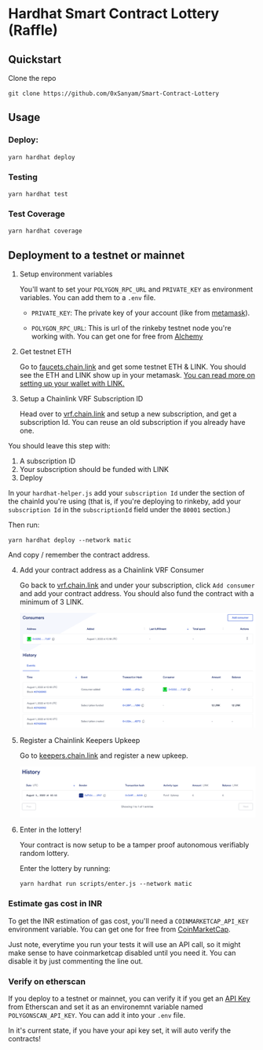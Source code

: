 # Hardhat Smart Contract Lottery (Raffle)

## Quickstart

Clone the repo

```
git clone https://github.com/0xSanyam/Smart-Contract-Lottery
```

## Usage

### Deploy:

```
yarn hardhat deploy
```

### Testing

```
yarn hardhat test
```

### Test Coverage

```
yarn hardhat coverage
```

## Deployment to a testnet or mainnet

1. Setup environment variables

    You'll want to set your `POLYGON_RPC_URL` and `PRIVATE_KEY` as environment variables. You can add them to a `.env` file.

    - `PRIVATE_KEY`: The private key of your account (like from [metamask](https://metamask.io/)).

    - `POLYGON_RPC_URL`: This is url of the rinkeby testnet node you're working with. You can get one for free from [Alchemy](https://alchemy.com/)

2. Get testnet ETH

    Go to [faucets.chain.link](https://faucets.chain.link/) and get some testnet ETH & LINK. You should see the ETH and LINK show up in your metamask. [You can read more on setting up your wallet with LINK.](https://docs.chain.link/docs/deploy-your-first-contract/#install-and-fund-your-metamask-wallet)

3. Setup a Chainlink VRF Subscription ID

    Head over to [vrf.chain.link](https://vrf.chain.link/) and setup a new subscription, and get a subscription Id. You can reuse an old subscription if you already have one.

You should leave this step with:

1. A subscription ID
2. Your subscription should be funded with LINK
3. Deploy

In your `hardhat-helper.js` add your `subscription Id` under the section of the chainId you're using (that is, if you're deploying to rinkeby, add your `subscription Id` in the `subscriptionId` field under the `80001` section.)

Then run:

```
yarn hardhat deploy --network matic
```

And copy / remember the contract address.

4. Add your contract address as a Chainlink VRF Consumer

    Go back to [vrf.chain.link](https://vrf.chain.link) and under your subscription, click `Add consumer` and add your contract address. You should also fund the contract with a minimum of 3 LINK.

    ![VRF](/assets/vrf.png)

5. Register a Chainlink Keepers Upkeep

    Go to [keepers.chain.link](https://keepers.chain.link/new) and register a new upkeep.

    ![Keepers](/assets/keepers.png)

6. Enter in the lottery!

    Your contract is now setup to be a tamper proof autonomous verifiably random lottery.

    Enter the lottery by running:

    ```
    yarn hardhat run scripts/enter.js --network matic
    ```

### Estimate gas cost in INR

To get the INR estimation of gas cost, you'll need a `COINMARKETCAP_API_KEY` environment variable. You can get one for free from [CoinMarketCap](https://pro.coinmarketcap.com/signup).

Just note, everytime you run your tests it will use an API call, so it might make sense to have coinmarketcap disabled until you need it. You can disable it by just commenting the line out.

### Verify on etherscan

If you deploy to a testnet or mainnet, you can verify it if you get an [API Key](https://etherscan.io/myapikey) from Etherscan and set it as an environemnt variable named `POLYGONSCAN_API_KEY`. You can add it into your `.env` file.

In it's current state, if you have your api key set, it will auto verify the contracts!

